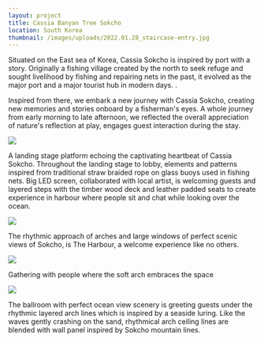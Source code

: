```yaml
---
layout: project
title: Cassia Banyan Tree Sokcho
location: South Korea
thumbnail: /images/uploads/2022.01.28_staircase-entry.jpg
---
```

Situated on the East sea of Korea, Cassia Sokcho is inspired by port with a story. Originally a fishing village created by the north to seek refuge and sought livelihood by fishing and repairing nets in the past, it evolved as the major port and a major tourist hub in modern days. . 

Inspired from there, we embark a new journey with Cassia Sokcho, creating new memories and stories onboard by a fisherman's eyes. A whole journey from early morning to late afternoon, we reflected the overall appreciation of nature's reflection at play, engages guest interaction during the stay. 

![](/images/uploads/2022.01.28_staircase-entry.jpg)

 A landing stage platform echoing the captivating heartbeat of Cassia Sokcho. Throughout the landing stage to lobby, elements and patterns inspired from traditional straw braided rope on glass buoys used in fishing nets. Big LED screen, collaborated with local artist, is welcoming guests and layered steps with the timber wood deck and leather padded seats to create experience in harbour where people sit and chat while looking over the ocean.

![](/images/uploads/2022.01.28_lobby-updated.png)

The rhythmic approach of arches and large windows of perfect scenic views of Sokcho, is The Harbour, a welcome experience like no others.

![](/images/uploads/2022.01.20_banquet-hall_3.jpg)

Gathering with people where the soft arch embraces the space

![](/images/uploads/2020.01.20_ballroom_.png)

The ballroom with perfect ocean view scenery is greeting guests under the rhythmic layered arch lines which is inspired by a seaside luring. Like the waves gently crashing on the sand, rhythmical arch ceiling lines are blended with wall panel inspired by Sokcho mountain lines.